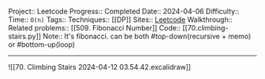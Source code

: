 Project:: Leetcode
Progress:: Completed
Date:: 2024-04-06
Difficulty:: 
Time:: `O(n)`
Tags:: 
Techniques:: [[DP]]
Sites:: [Leetcode](https://leetcode.com/problems/climbing-stairs/description/)
Walkthrough:: 
Related problems:: [[509. Fibonacci Number]]
Code:: [[70.climbing-stairs.py]]
Note:: It's fibonacci. can be both #top-down(recursive + memo) or #bottom-up(loop)

---
![[70. Climbing Stairs 2024-04-12 03.54.42.excalidraw]]